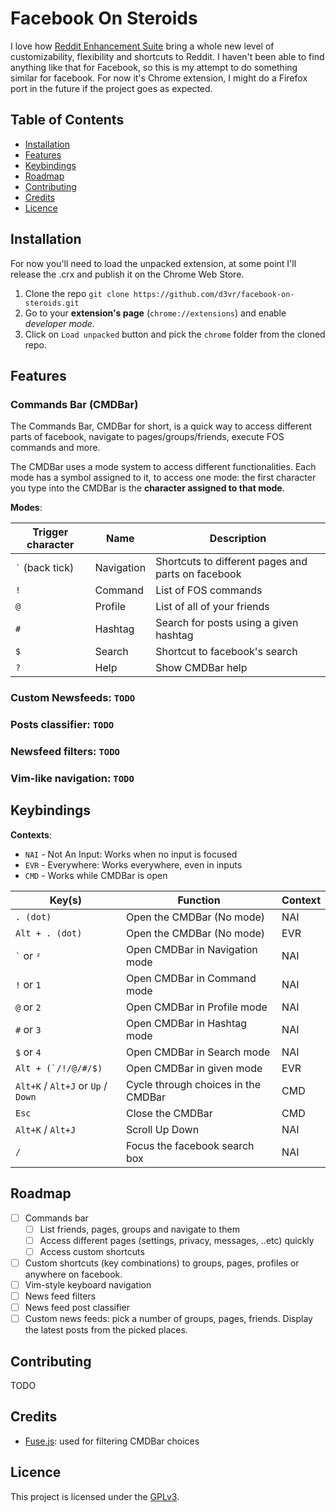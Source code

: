 # Facebook On Steroids

I love how [Reddit Enhancement Suite](https://github.com/honestbleeps/Reddit-Enhancement-Suite) bring a whole new level of customizability, flexibility and shortcuts to Reddit. I haven't been able to find anything like that for Facebook, so this is my attempt to do something similar for facebook. 
For now it's Chrome extension, I might do a Firefox port in the future if the project goes as expected.

## Table of Contents
- [Installation](#installation)
- [Features](#features)
- [Keybindings](#keybindings)
- [Roadmap](#roadmap)
- [Contributing](#contributing)
- [Credits](#credits)
- [Licence](#licence)

## Installation
For now you'll need to load the unpacked extension, at some point I'll release the .crx and publish it on the Chrome Web Store.
1. Clone the repo `git clone https://github.com/d3vr/facebook-on-steroids.git`
2. Go to your **extension's page** (`chrome://extensions`) and enable *developer mode*.
3. Click on `Load unpacked` button and pick the `chrome` folder from the cloned repo.

## Features

### Commands Bar (CMDBar)
The Commands Bar, CMDBar for short, is a quick way to access different parts of facebook, navigate to pages/groups/friends, execute FOS commands and more.

The CMDBar uses a mode system to access different functionalities. Each mode has a symbol assigned to it, to access one mode: the first character you type into the CMDBar is the **character assigned to that mode**.

**Modes**:

| Trigger character  | Name | Description |
| ------------- | ------------- | ------------- |
| `` ` `` (back tick) | Navigation | Shortcuts to different pages and parts on facebook |
| `!`  | Command | List of FOS commands |
| `@`  | Profile | List of all of your friends |
| `#`  | Hashtag | Search for posts using a given hashtag |
| `$`  | Search | Shortcut to facebook's search |
| `?`  | Help | Show CMDBar help |


### Custom Newsfeeds: `TODO`
### Posts classifier: `TODO`
### Newsfeed filters: `TODO`
### Vim-like navigation: `TODO`

## Keybindings
**Contexts**:
- `NAI` -  Not An Input: Works when no input is focused
- `EVR` -  Everywhere: Works everywhere, even in inputs
- `CMD` -  Works while CMDBar is open

| Key(s)  | Function | Context
| ------------- | ------------- | ------------- |
| `. (dot)`  |  Open the CMDBar (No mode) | NAI |
| `Alt + . (dot)`  |  Open the CMDBar (No mode) | EVR |
| `` ` `` or `²` |  Open CMDBar in Navigation mode | NAI |
| `!` or `1`  |  Open CMDBar in Command mode | NAI |
| `@` or `2` |  Open CMDBar in Profile mode | NAI |
| `#` or `3` |  Open CMDBar in Hashtag mode | NAI |
| `$` or `4` |  Open CMDBar in Search mode | NAI |
| ``Alt + (`/!/@/#/$)``  |  Open CMDBar in given mode | EVR |
| `Alt+K` / `Alt+J` or  `Up` / `Down`  | Cycle through choices in the CMDBar | CMD |
| `Esc`  | Close the CMDBar | CMD |
| `Alt+K` / `Alt+J`  | Scroll Up Down | NAI |
| `/`  | Focus the facebook search box | NAI |

## Roadmap
- [ ] Commands bar
    - [ ] List friends, pages, groups and navigate to them
    - [ ] Access different pages (settings, privacy, messages, ..etc) quickly
    - [ ] Access custom shortcuts
- [ ] Custom shortcuts (key combinations) to groups, pages, profiles or anywhere on facebook.
- [ ] Vim-style keyboard navigation
- [ ] News feed filters
- [ ] News feed post classifier
- [ ] Custom news feeds: pick a number of groups, pages, friends. Display the latest posts from the picked places.

## Contributing
TODO

## Credits
- [Fuse.js](https://github.com/krisk/fuse): used for filtering CMDBar choices

## Licence
This project is licensed under the [GPLv3](https://www.gnu.org/licenses/gpl-3.0.en.html).
